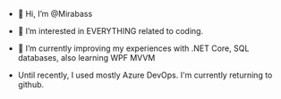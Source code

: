 - 👋 Hi, I’m @Mirabass
- 👀 I’m interested in EVERYTHING related to coding.
- 🌱 I’m currently improving my experiences with .NET Core, SQL databases, also learning WPF MVVM

- Until recently, I used mostly Azure DevOps. I'm currently returning to github.
<!-- 💞️ I’m looking to collaborate on ...
- 📫 How to reach me ...-->

<!---
Mirabass/Mirabass is a ✨ special ✨ repository because its `README.md` (this file) appears on your GitHub profile.
You can click the Preview link to take a look at your changes.
--->

